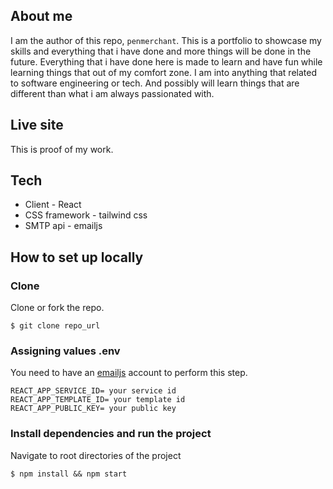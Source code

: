 ## About me
I am the author of this repo, ```penmerchant```. This is a portfolio to showcase my skills and everything that i have done and more things will be done in the future.
Everything that i have done here is made to learn and have fun while learning things that out of my comfort zone. I am into anything that related to software engineering or tech. And possibly will learn things that are different than what i am always passionated with. 

## Live site

This is proof of my work.

## Tech
* Client - React
* CSS framework - tailwind css
* SMTP api - emailjs

## How to set up locally
### Clone 
Clone or fork the repo.
```shell
$ git clone repo_url
```

### Assigning values .env
You need to have an [emailjs](https://www.emailjs.com/) account to perform this step.

```env
REACT_APP_SERVICE_ID= your service id
REACT_APP_TEMPLATE_ID= your template id
REACT_APP_PUBLIC_KEY= your public key
```

### Install dependencies and run the project
Navigate to root directories of the project
```shell
$ npm install && npm start
```
